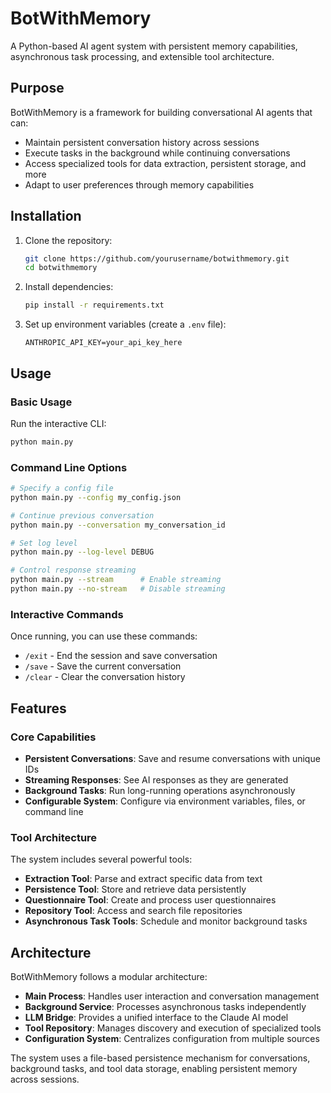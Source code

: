 # BotWithMemory

A Python-based AI agent system with persistent memory capabilities, asynchronous task processing, and extensible tool architecture.

## Purpose

BotWithMemory is a framework for building conversational AI agents that can:
- Maintain persistent conversation history across sessions
- Execute tasks in the background while continuing conversations
- Access specialized tools for data extraction, persistent storage, and more
- Adapt to user preferences through memory capabilities

## Installation

1. Clone the repository:
   ```bash
   git clone https://github.com/yourusername/botwithmemory.git
   cd botwithmemory
   ```

2. Install dependencies:
   ```bash
   pip install -r requirements.txt
   ```

3. Set up environment variables (create a `.env` file):
   ```
   ANTHROPIC_API_KEY=your_api_key_here
   ```

## Usage

### Basic Usage

Run the interactive CLI:

```bash
python main.py
```

### Command Line Options

```bash
# Specify a config file
python main.py --config my_config.json

# Continue previous conversation
python main.py --conversation my_conversation_id

# Set log level
python main.py --log-level DEBUG

# Control response streaming
python main.py --stream      # Enable streaming
python main.py --no-stream   # Disable streaming
```

### Interactive Commands

Once running, you can use these commands:
- `/exit` - End the session and save conversation
- `/save` - Save the current conversation
- `/clear` - Clear the conversation history

## Features

### Core Capabilities

- **Persistent Conversations**: Save and resume conversations with unique IDs
- **Streaming Responses**: See AI responses as they are generated 
- **Background Tasks**: Run long-running operations asynchronously
- **Configurable System**: Configure via environment variables, files, or command line

### Tool Architecture

The system includes several powerful tools:

- **Extraction Tool**: Parse and extract specific data from text
- **Persistence Tool**: Store and retrieve data persistently
- **Questionnaire Tool**: Create and process user questionnaires
- **Repository Tool**: Access and search file repositories
- **Asynchronous Task Tools**: Schedule and monitor background tasks

## Architecture

BotWithMemory follows a modular architecture:

- **Main Process**: Handles user interaction and conversation management
- **Background Service**: Processes asynchronous tasks independently
- **LLM Bridge**: Provides a unified interface to the Claude AI model
- **Tool Repository**: Manages discovery and execution of specialized tools
- **Configuration System**: Centralizes configuration from multiple sources

The system uses a file-based persistence mechanism for conversations, background tasks, and tool data storage, enabling persistent memory across sessions.